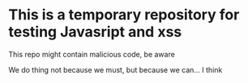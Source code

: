 # This is a temporary repository for testing Javasript and xss

This repo might contain malicious code, be aware

We do thing not because we must, but because we can... I think